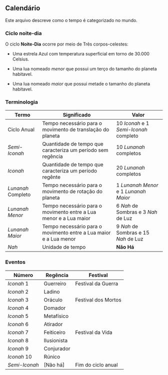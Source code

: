 ## Calendário

Este arquivo descreve como o tempo é categorizado no mundo.

### Ciclo noite-dia

O ciclo **Noite-Dia** ocorre por meio de Três corpos-celestes:

* Uma estrela Azul com temperatura superficial em torno de 30.000 Celsius.

* Uma lua nomeado *menor* que possui um terço do tamanho do planeta habitavel.

* Uma lua nomeado *maior* que possui metade o tamanho do planeta habitavel.

### Terminologia

 Termo | Significado | Valor
-------|-------------|-------
Ciclo Anual | Tempo necessário para o movimento de translação do planeta | 10 *Iconah* e 1 *Semi-Iconah* completo
*Semi-Iconah* | Quantidade de tempo que caracteriza um período sem regência | 10 *Lunanah* completos
*Iconah* | Quantidade de tempo que caracteriza um período regênte | 20 *Lunanah* completos
*Lunanah* Completo | Tempo necessário para o movimento de rotação do planeta | 1 *Lunanah Menor* e 1 *Lunanah Maior*
*Lunanah Menor* | Tempo necessário para o movimento entre a Lua menor e a Lua maior | 6 *Nah* de Sombras e 3 *Nah* de Luz
*Lunanah Maior* | Tempo necessário para o movimento entre a Lua maior e a Lua menor | 9 *Nah* de Sombras e 15 *Nah* de Luz
*Nah* | Unidade de tempo | **Não Há**

### Eventos

Número | Regência | Festival
-------|---------|---------
*Iconah* 1 | Guerreiro | Festival da Guerra
*Iconah* 2 | Ladino | 
*Iconah* 3 | Oráculo | Festival dos Mortos
*Iconah* 4 | Domador |
*Iconah* 5 | Metafísico |
*Iconah* 6 | Atirador |
*Iconah* 7 | Feiticeiro | Festival da Vida
*Iconah* 8 | Ilusionista |
*Iconah* 9 | Conjurador |
*Iconah* 10 | Rúnico | 
*Semi-Iconah* | [Não há] | Fim do ciclo anual
